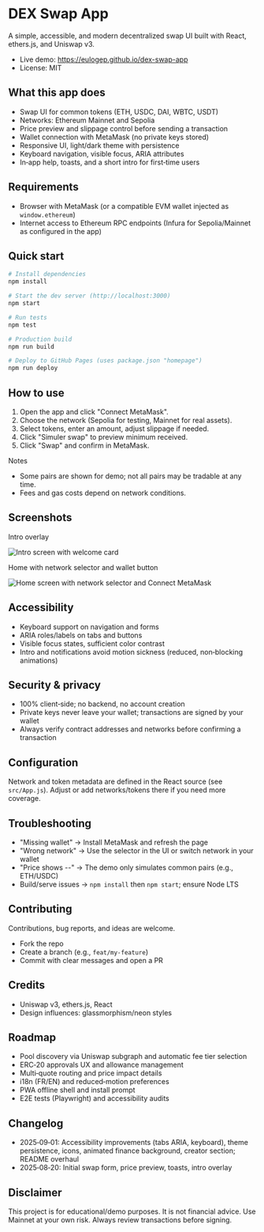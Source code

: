 # DEX Swap App

A simple, accessible, and modern decentralized swap UI built with React, ethers.js, and Uniswap v3.

- Live demo: https://eulogep.github.io/dex-swap-app
- License: MIT

## What this app does

- Swap UI for common tokens (ETH, USDC, DAI, WBTC, USDT)
- Networks: Ethereum Mainnet and Sepolia
- Price preview and slippage control before sending a transaction
- Wallet connection with MetaMask (no private keys stored)
- Responsive UI, light/dark theme with persistence
- Keyboard navigation, visible focus, ARIA attributes
- In‑app help, toasts, and a short intro for first‑time users

## Requirements

- Browser with MetaMask (or a compatible EVM wallet injected as `window.ethereum`)
- Internet access to Ethereum RPC endpoints (Infura for Sepolia/Mainnet as configured in the app)

## Quick start

```bash
# Install dependencies
npm install

# Start the dev server (http://localhost:3000)
npm start

# Run tests
npm test

# Production build
npm run build

# Deploy to GitHub Pages (uses package.json "homepage")
npm run deploy
```

## How to use

1) Open the app and click "Connect MetaMask".
2) Choose the network (Sepolia for testing, Mainnet for real assets).
3) Select tokens, enter an amount, adjust slippage if needed.
4) Click "Simuler swap" to preview minimum received.
5) Click "Swap" and confirm in MetaMask.

Notes
- Some pairs are shown for demo; not all pairs may be tradable at any time.
- Fees and gas costs depend on network conditions.

## Screenshots

Intro overlay

![Intro screen with welcome card](https://cdn.builder.io/api/v1/image/assets%2Fac048846706146db8083881472b32a15%2F069b1a30a40e49a3b9cf26d38efbc30f?format=webp&width=800)

Home with network selector and wallet button

![Home screen with network selector and Connect MetaMask](https://cdn.builder.io/api/v1/image/assets%2Fac048846706146db8083881472b32a15%2F1fb9464dfc764eaeb6ef854183e59e4b?format=webp&width=800)

## Accessibility

- Keyboard support on navigation and forms
- ARIA roles/labels on tabs and buttons
- Visible focus states, sufficient color contrast
- Intro and notifications avoid motion sickness (reduced, non‑blocking animations)

## Security & privacy

- 100% client‑side; no backend, no account creation
- Private keys never leave your wallet; transactions are signed by your wallet
- Always verify contract addresses and networks before confirming a transaction

## Configuration

Network and token metadata are defined in the React source (see `src/App.js`).
Adjust or add networks/tokens there if you need more coverage.

## Troubleshooting

- "Missing wallet" → Install MetaMask and refresh the page
- "Wrong network" → Use the selector in the UI or switch network in your wallet
- "Price shows --" → The demo only simulates common pairs (e.g., ETH/USDC)
- Build/serve issues → `npm install` then `npm start`; ensure Node LTS

## Contributing

Contributions, bug reports, and ideas are welcome.
- Fork the repo
- Create a branch (e.g., `feat/my-feature`)
- Commit with clear messages and open a PR

## Credits

- Uniswap v3, ethers.js, React
- Design influences: glassmorphism/neon styles

## Roadmap

- Pool discovery via Uniswap subgraph and automatic fee tier selection
- ERC‑20 approvals UX and allowance management
- Multi‑quote routing and price impact details
- i18n (FR/EN) and reduced‑motion preferences
- PWA offline shell and install prompt
- E2E tests (Playwright) and accessibility audits

## Changelog

- 2025‑09‑01: Accessibility improvements (tabs ARIA, keyboard), theme persistence, icons, animated finance background, creator section; README overhaul
- 2025‑08‑20: Initial swap form, price preview, toasts, intro overlay

## Disclaimer

This project is for educational/demo purposes. It is not financial advice. Use Mainnet at your own risk. Always review transactions before signing.
